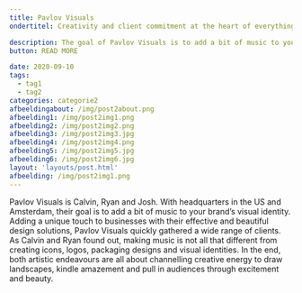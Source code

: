 ```yaml
---
title: Pavlov Visuals
ondertitel: Creativity and client commitment at the heart of everything

description: The goal of Pavlov Visuals is to add a bit of music to your brand’s visual identity.
button: READ MORE

date: 2020-09-10
tags:
  - tag1
  - tag2
categories: categorie2
afbeeldingabout: /img/post2about.png
afbeelding1: /img/post2img1.png
afbeelding2: /img/post2img2.png
afbeelding3: /img/post2img3.jpg
afbeelding4: /img/post2img4.png
afbeelding5: /img/post2img5.jpg
afbeelding6: /img/post2img6.jpg
layout: 'layouts/post.html'
afbeelding: /img/post2img1.png
---
```


Pavlov Visuals is Calvin, Ryan and Josh. With headquarters in the US and Amsterdam, their goal is to add a bit of music to your brand’s visual identity. Adding a unique touch to businesses with their effective and beautiful design solutions, Pavlov Visuals quickly gathered a wide range of clients. As Calvin and Ryan found out, making music is not all that different from creating icons, logos, packaging designs and visual identities. In the end, both artistic endeavours are all about channelling creative energy to draw landscapes, kindle amazement and pull in audiences through excitement and beauty.  
